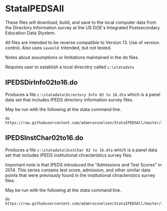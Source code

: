 # StataIPEDSAll

These files will download, build, and save to the local computer data from the Directory Information survey at the US DOE's Integrated Postsecondary Education Data Stystem.

All files are intended to be reverse compatible to Version 13. Use of version control. Also uses `saveold`. Intended, but not tested.

Notes about assumptions or limitations maintained in the do files.

Requires user to establish a local direcotry called `c:\statadata`

## IPEDSDirInfo02to16.do

Produces a file `c:\statadata\Directory Info 02 to 16.dta` which is a panel data set that includes IPEDS directory information survey files.

May be run with the following at the stata command line.

```
do https://raw.githubusercontent.com/adamrossnelson/StataIPEDSAll/master/IPEDSDirInfo02to16.do
```

## IPEDSInstChar02to16.do

Produces a file `c:\statadata\InstChar 02 to 16.dta` which is a panel data set that includes IPEDS institutional chracteristics survey files.

Important note is that IPEDS introduced the "Admissions and Test Scores" in 2014. This series contains test score, admission, and other similar data points that were previously found in the institutional chracteristics survey files.

May be run with the following at the stata command line.

```
do https://raw.githubusercontent.com/adamrossnelson/StataIPEDSAll/master/IPEDSInstChar02to16.do
```